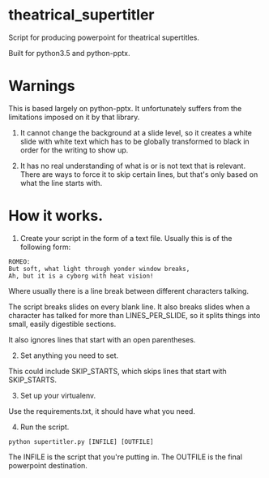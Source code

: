 # theatrical_supertitler
Script for producing powerpoint for theatrical supertitles.

Built for python3.5 and python-pptx.

# Warnings

This is based largely on python-pptx. It unfortunately suffers from the limitations imposed on it by that library.

1. It cannot change the background at a slide level, so it creates a white slide with white text which has to be globally transformed to black in order for the writing to show up.

2. It has no real understanding of what is or is not text that is relevant. There are ways to force it to skip certain lines, but that's only based on what the line starts with.

# How it works.

1. Create your script in the form of a text file. Usually this is of the following form:

```
ROMEO:
But soft, what light through yonder window breaks,
Ah, but it is a cyborg with heat vision!
```

Where usually there is a line break between different characters talking.

The script breaks slides on every blank line. It also breaks slides when a character has talked for more than LINES_PER_SLIDE, so it splits things into small, easily digestible sections.

It also ignores lines that start with an open parentheses.

2. Set anything you need to set.

This could include SKIP_STARTS, which skips lines that start with SKIP_STARTS.

3. Set up your virtualenv.

Use the requirements.txt, it should have what you need.

4. Run the script.

```python supertitler.py [INFILE] [OUTFILE]```

The INFILE is the script that you're putting in. The OUTFILE is the final powerpoint destination.
